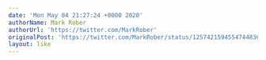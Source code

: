 ```yaml
---
date: 'Mon May 04 21:27:24 +0000 2020'
authorName: Mark Rober
authorUrl: 'https://twitter.com/MarkRober'
originalPost: 'https://twitter.com/MarkRober/status/1257421594554744836'
layout: like
---
```

